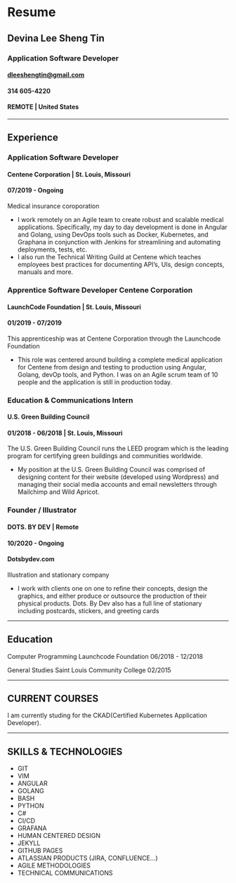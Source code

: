 # Resume
## Devina Lee Sheng Tin
### Application Software Developer

#### dleeshengtin@gmail.com
#### 314 605-4220
#### REMOTE | United States
---
## Experience
### Application Software Developer
#### Centene Corporation | St. Louis, Missouri
#### 07/2019 - Ongoing
Medical insurance coroporation
 - I work remotely on an Agile team to create robust and scalable medical applications. Specifically, my day to day development is done in Angular and Golang, using DevOps tools such as Docker, Kubernetes, and Graphana in conjunction with Jenkins for streamlining and automating deployments, tests, etc.
 - I also run the Technical Writing Guild at Centene which teaches employees best practices for documenting API’s, UIs, design concepts, manuals and more.

### Apprentice Software Developer Centene Corporation
#### LaunchCode Foundation | St. Louis, Missouri
#### 01/2019 - 07/2019
This apprenticeship was at Centene Corporation through the Launchcode Foundation 
 - This role was centered around building a complete medical application for Centene from design and testing to production using Angular, Golang, devOp tools, and Python. I was on an Agile scrum team of 10 people and the application is still in production today.

### Education & Communications Intern
#### U.S. Green Building Council
#### 01/2018 - 06/2018 | St. Louis, Missouri
The U.S. Green Building Council runs the LEED program which is the leading program for certifying green buildings and communities worldwide. 
 - My position at the U.S. Green Building Council was comprised of designing content for their website (developed using Wordpress) and managing their social media accounts and email newsletters through Mailchimp and Wild Apricot. 

### Founder / Illustrator
#### DOTS. BY DEV | Remote
#### 10/2020 - Ongoing
#### Dotsbydev.com
Illustration and stationary company
 - I work with clients one on one to refine their concepts, design the graphics, and either produce or outsource the production of their physical products. Dots. By Dev also has a full line of stationary including postcards, stickers, and greeting cards

---
## Education
Computer Programming
Launchcode Foundation
06/2018 - 12/2018

General Studies
Saint Louis Community College
02/2015

---
## CURRENT COURSES
I am currently studing for the CKAD(Certified Kubernetes Application Developer). 

---
## SKILLS & TECHNOLOGIES
- GIT
- VIM
- ANGULAR
- GOLANG
- BASH
- PYTHON
- C#
- CI/CD
- GRAFANA
- HUMAN CENTERED DESIGN
- JEKYLL
- GITHUB PAGES
- ATLASSIAN PRODUCTS (JIRA, CONFLUENCE...)
- AGILE METHODOLOGIES
- TECHNICAL COMMUNICATIONS


